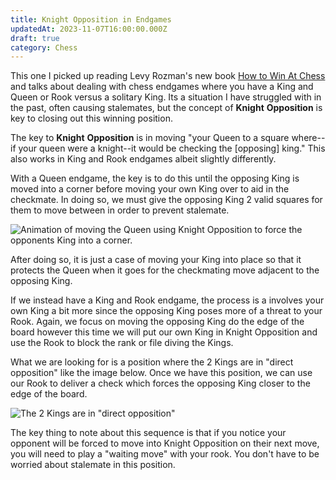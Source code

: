 ```yaml
---
title: Knight Opposition in Endgames
updatedAt: 2023-11-07T16:00:00.000Z
draft: true
category: Chess
---
```


This one I picked up reading Levy Rozman's new book [How to Win At Chess](https://www.goodreads.com/en/book/show/125107160 "How to Win at Chess") and talks about dealing with chess endgames where you have a King and Queen or Rook versus a solitary King. Its a situation I have struggled with in the past, often causing stalemates, but the concept of **Knight** **Opposition** is key to closing out this winning position.

The key to **Knight** **Opposition** is in moving "your Queen to a square where--if your queen were a knight--it would be checking the \[opposing] king." This also works in King and Rook endgames albeit slightly differently.

With a Queen endgame, the key is to do this until the opposing King is moved into a corner before moving your own King over to aid in the checkmate. In doing so, we must give the opposing King 2 valid squares for them to move between in order to prevent stalemate.

![Animation of moving the Queen using Knight Opposition to force the opponents King into a corner.](/public/assets/assets/phpT8ccC9.gif "Animation courtesy of Chess.com")

After doing so, it is just a case of moving your King into place so that it protects the Queen when it goes for the checkmating move adjacent to the opposing King.

If we instead have a King and Rook endgame, the process is a involves your own King a bit more since the opposing King poses more of a threat to your Rook. Again, we focus on moving the opposing King do the edge of the board however this time we will put our own King in Knight Opposition and use the Rook to block the rank or file diving the Kings.

What we are looking for is a position where the 2 Kings are in "direct opposition" like the image below. Once we have this position, we can use our Rook to deliver a check which forces the opposing King closer to the edge of the board.

![The 2 Kings are in "direct opposition"](/public/assets/assets/phpmfJBKr.png "Image courtesy of Chess.com")

The key thing to note about this sequence is that if you notice your opponent will be forced to move into Knight Opposition on their next move, you will need to play a "waiting move" with your rook. You don't have to be worried about stalemate in this position.
